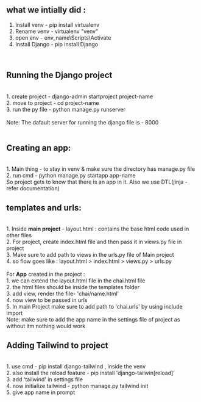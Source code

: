 ## what we intially did : <br>
1. Install venv - pip install virtualenv <br>
2. Rename venv - virtualenv "venv" <br>
3. open env - env_name\Scripts\Activate<br>
4. Install Django - pip install Django <br>
<br>
<h2>Running the Django project </h2><br>
1. create project - django-admin startproject project-name <br>
2. move to project - cd project-name <br>
3. run the py file - python manage.py runserver <br><br>
Note: The dafault server for running the django file is - 8000
<br><br>
<h2>Creating an app:</h2><br>
1. Main thing - to stay in venv & make sure the directory has manage.py file <br>
2. run cmd - python manage.py startapp app-name <br>
So project gets to know that there is an app in it. Also we use DTL(jinja - refer documentation) <br>

<h2>templates and urls:</h2><br>
1. Inside <b>main project</b> - layout.html : contains the base html code used in other files<br>
2. For project, create index.html file and then pass it in views.py file in project <br>
3. Make sure to add path to views in the urls.py file of Main project <br>
4. so flow goes like : layout.html > index.html > views.py > urls.py <br>
<br>
For <b>App</b> created in the project : <br>
1. we can extend the layout.html file in the chai.html file <br>
2. the html files should be inside the templates folder <br>
3. add view, render the file- 'chai/name.html' <br>
4. now view to be passed in urls <br>
5. In main Project make sure to add path to 'chai.urls' by using include import<br>
Note: make sure to add the app name in the settings file of project as without itm nothing would work <br>

<h2>Adding Tailwind to project</h2><br>
1. use cmd - pip install django-tailwind , inside the venv <br>
2. also install the reload feature - pip install 'django-tailwin[reload]' <br>
3. add 'tailwind' in settings file <br>
4. now initialize tailwind - python manage.py tailwind init <br>
5. give app name in prompt <br>